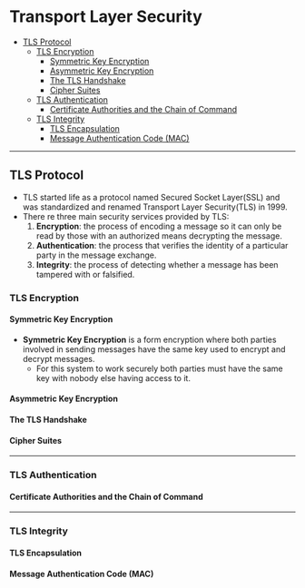 # Transport Layer Security

- [TLS Protocol](#tls-protocol)
  - [TLS Encryption](#tls-encryption)
    - [Symmetric Key Encryption](#symmetric-key-encryption)
    - [Asymmetric Key Encryption](#asymmetric-key-encryption)
    - [The TLS Handshake](#the-tls-handshake)
    - [Cipher Suites](#cipher-suites)
  - [TLS Authentication](#-tls-authentication)
    - [Certificate Authorities and the Chain of Command](#certificate-authorities-and-the-chain-of-command)
  - [TLS Integrity](#tld-integrity)
    - [TLS Encapsulation](#tls-encapsulation)
    - [Message Authentication Code (MAC)](#message-authentication-code)

---

## TLS Protocol

- TLS started life as a protocol named Secured Socket Layer(SSL) and was standardized and renamed Transport Layer Security(TLS) in 1999.
- There re three main security services provided by TLS:
  1. **Encryption**: the process of encoding a message so it can only be read by those with an authorized means decrypting the message.
  2. **Authentication**: the process that verifies the identity of a particular party in the message exchange.
  3. **Integrity**: the process of detecting whether a message has been tampered with or falsified.

### TLS Encryption

#### Symmetric Key Encryption

- **Symmetric Key Encryption** is a form encryption where both parties involved in sending messages have the same key used to encrypt and decrypt messages.
  - For this system to work securely both parties must have the same key with nobody else having access to it.


#### Asymmetric Key Encryption

#### The TLS Handshake

#### Cipher Suites

---

### TLS Authentication

#### Certificate Authorities and the Chain of Command

---

### TLS Integrity

#### TLS Encapsulation

#### Message Authentication Code (MAC)